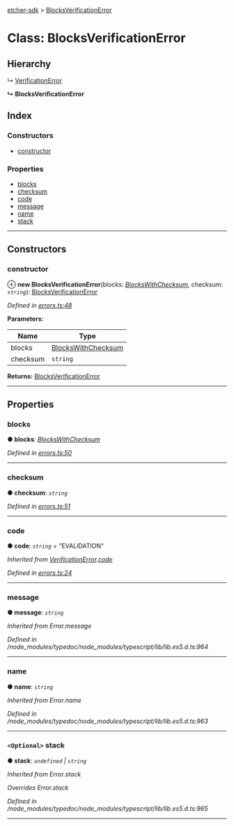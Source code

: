 [etcher-sdk](../README.md) > [BlocksVerificationError](../classes/blocksverificationerror.md)

# Class: BlocksVerificationError

## Hierarchy

↳  [VerificationError](verificationerror.md)

**↳ BlocksVerificationError**

## Index

### Constructors

* [constructor](blocksverificationerror.md#constructor)

### Properties

* [blocks](blocksverificationerror.md#blocks)
* [checksum](blocksverificationerror.md#checksum)
* [code](blocksverificationerror.md#code)
* [message](blocksverificationerror.md#message)
* [name](blocksverificationerror.md#name)
* [stack](blocksverificationerror.md#stack)

---

## Constructors

<a id="constructor"></a>

###  constructor

⊕ **new BlocksVerificationError**(blocks: *[BlocksWithChecksum](../interfaces/blockswithchecksum.md)*, checksum: *`string`*): [BlocksVerificationError](blocksverificationerror.md)

*Defined in [errors.ts:48](https://github.com/balena-io-modules/etcher-sdk/blob/050d15d/lib/errors.ts#L48)*

**Parameters:**

| Name | Type |
| ------ | ------ |
| blocks | [BlocksWithChecksum](../interfaces/blockswithchecksum.md) |
| checksum | `string` |

**Returns:** [BlocksVerificationError](blocksverificationerror.md)

___

## Properties

<a id="blocks"></a>

###  blocks

**● blocks**: *[BlocksWithChecksum](../interfaces/blockswithchecksum.md)*

*Defined in [errors.ts:50](https://github.com/balena-io-modules/etcher-sdk/blob/050d15d/lib/errors.ts#L50)*

___
<a id="checksum"></a>

###  checksum

**● checksum**: *`string`*

*Defined in [errors.ts:51](https://github.com/balena-io-modules/etcher-sdk/blob/050d15d/lib/errors.ts#L51)*

___
<a id="code"></a>

###  code

**● code**: *`string`* = "EVALIDATION"

*Inherited from [VerificationError](verificationerror.md).[code](verificationerror.md#code)*

*Defined in [errors.ts:24](https://github.com/balena-io-modules/etcher-sdk/blob/050d15d/lib/errors.ts#L24)*

___
<a id="message"></a>

###  message

**● message**: *`string`*

*Inherited from Error.message*

*Defined in /node_modules/typedoc/node_modules/typescript/lib/lib.es5.d.ts:964*

___
<a id="name"></a>

###  name

**● name**: *`string`*

*Inherited from Error.name*

*Defined in /node_modules/typedoc/node_modules/typescript/lib/lib.es5.d.ts:963*

___
<a id="stack"></a>

### `<Optional>` stack

**● stack**: *`undefined` \| `string`*

*Inherited from Error.stack*

*Overrides Error.stack*

*Defined in /node_modules/typedoc/node_modules/typescript/lib/lib.es5.d.ts:965*

___


